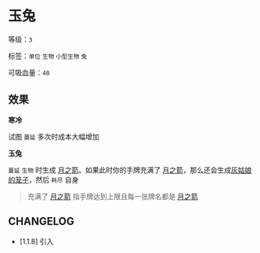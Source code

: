 # 玉兔

等级：`3`

标签：`单位` `生物` `小型生物` `兔`

可吸血量：`40`

## 效果

**寒冷**

试图 `蔓延` 多次时成本大幅增加

**玉兔**

`蔓延` `生物` 时生成 [月之箭](月之箭.md)。如果此时你的手牌充满了 [月之箭](月之箭.md)，那么还会生成[灰姑娘的笼子](灰姑娘的笼子.md)，然后 `耗尽` 自身

> 充满了 [月之箭](月之箭.md) 指手牌达到上限且每一张牌名都是 [月之箭](月之箭.md)

## CHANGELOG

- [1.1.8] 引入
